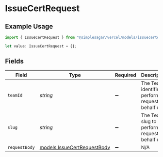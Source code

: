 # IssueCertRequest

## Example Usage

```typescript
import { IssueCertRequest } from "@simplesagar/vercel/models/issuecertop.js";

let value: IssueCertRequest = {};
```

## Fields

| Field                                                            | Type                                                             | Required                                                         | Description                                                      |
| ---------------------------------------------------------------- | ---------------------------------------------------------------- | ---------------------------------------------------------------- | ---------------------------------------------------------------- |
| `teamId`                                                         | *string*                                                         | :heavy_minus_sign:                                               | The Team identifier to perform the request on behalf of.         |
| `slug`                                                           | *string*                                                         | :heavy_minus_sign:                                               | The Team slug to perform the request on behalf of.               |
| `requestBody`                                                    | [models.IssueCertRequestBody](../models/issuecertrequestbody.md) | :heavy_minus_sign:                                               | N/A                                                              |